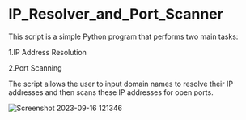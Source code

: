 # IP_Resolver_and_Port_Scanner


This script is a simple Python program that performs two main tasks:

1.IP Address Resolution

2.Port Scanning

The script allows the user to input domain names to resolve their IP addresses and then scans these IP addresses for open ports.


![Screenshot 2023-09-16 121346](https://github.com/LV1Dev/IP_Resolver_and_Port_Scanner/assets/126191673/e9a0fd76-7dc6-4328-b182-8160d41f0ceb)
